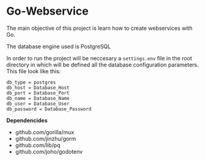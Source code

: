 # Go-Webservice

The main objective of this project is learn how to create webservices with Go.

The database engine used is PostgreSQL

In order to run the project will be neccesary a `settings.env` file in the root directory in which will be defined all the database configuration parameters. This file look like this:

```
db_type = postgres
db_host = Database_Host
db_port = Database_Port
db_name = Database_Name
db_user = Database_User
db_password = Database_Password
```

**Dependencides**

* github.com/gorilla/mux
* github.com/jinzhu/gorm
* github.com/lib/pq
* github.com/joho/godotenv
